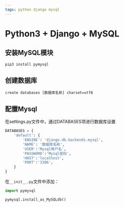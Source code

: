 ```yaml
---
tags: python django mysql
---
```


# Python3 + Django + MySQL

## 安装MySQL模块

```shell
pip3 install pymysql
```

## 创建数据库

```shell
create databases [数据库名称] charset=utf8
```

## 配置Mysql

在settings.py文件中，通过DATABASES项进行数据库设置

```python
DATABASES = {
	'default': {
		'ENGINE': 'django.db.backends.mysql',
		'NAME': '数据库名称',
		'USER':'Mysql用户名',
		'PASSWORD':'Mysql密码',
		'HOST':'localhost',
		'PORT':'3306',
	}
}
```

在`__init__.py`文件中添加：

```python
import pymysql

pymysql.install_as_MySQLdb()
```



